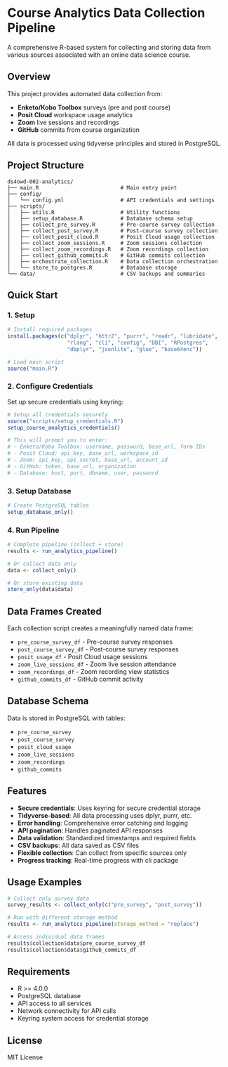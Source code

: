 # Course Analytics Data Collection Pipeline

A comprehensive R-based system for collecting and storing data from various sources associated with an online data science course.

## Overview

This project provides automated data collection from:
- **Enketo/Kobo Toolbox** surveys (pre and post course)
- **Posit Cloud** workspace usage analytics
- **Zoom** live sessions and recordings
- **GitHub** commits from course organization

All data is processed using tidyverse principles and stored in PostgreSQL.

## Project Structure

```
ds4owd-002-analytics/
├── main.R                          # Main entry point
├── config/
│   └── config.yml                  # API credentials and settings
├── scripts/
│   ├── utils.R                     # Utility functions
│   ├── setup_database.R            # Database schema setup
│   ├── collect_pre_survey.R        # Pre-course survey collection
│   ├── collect_post_survey.R       # Post-course survey collection
│   ├── collect_posit_cloud.R       # Posit Cloud usage collection
│   ├── collect_zoom_sessions.R     # Zoom sessions collection
│   ├── collect_zoom_recordings.R   # Zoom recordings collection
│   ├── collect_github_commits.R    # GitHub commits collection
│   ├── orchestrate_collection.R    # Data collection orchestration
│   └── store_to_postgres.R         # Database storage
└── data/                           # CSV backups and summaries
```

## Quick Start

### 1. Setup

```r
# Install required packages
install.packages(c("dplyr", "httr2", "purrr", "readr", "lubridate", 
                   "rlang", "cli", "config", "DBI", "RPostgres", 
                   "dbplyr", "jsonlite", "glue", "base64enc"))

# Load main script
source("main.R")
```

### 2. Configure Credentials

Set up secure credentials using keyring:

```r
# Setup all credentials securely
source("scripts/setup_credentials.R")
setup_course_analytics_credentials()

# This will prompt you to enter:
# - Enketo/Kobo Toolbox: username, password, base_url, form IDs
# - Posit Cloud: api_key, base_url, workspace_id  
# - Zoom: api_key, api_secret, base_url, account_id
# - GitHub: token, base_url, organization
# - Database: host, port, dbname, user, password
```

### 3. Setup Database

```r
# Create PostgreSQL tables
setup_database_only()
```

### 4. Run Pipeline

```r
# Complete pipeline (collect + store)
results <- run_analytics_pipeline()

# Or collect data only
data <- collect_only()

# Or store existing data
store_only(data$data)
```

## Data Frames Created

Each collection script creates a meaningfully named data frame:

- `pre_course_survey_df` - Pre-course survey responses
- `post_course_survey_df` - Post-course survey responses  
- `posit_usage_df` - Posit Cloud usage sessions
- `zoom_live_sessions_df` - Zoom live session attendance
- `zoom_recordings_df` - Zoom recording view statistics
- `github_commits_df` - GitHub commit activity

## Database Schema

Data is stored in PostgreSQL with tables:
- `pre_course_survey`
- `post_course_survey`
- `posit_cloud_usage`
- `zoom_live_sessions`
- `zoom_recordings`
- `github_commits`

## Features

- **Secure credentials**: Uses keyring for secure credential storage
- **Tidyverse-based**: All data processing uses dplyr, purrr, etc.
- **Error handling**: Comprehensive error catching and logging
- **API pagination**: Handles paginated API responses
- **Data validation**: Standardized timestamps and required fields
- **CSV backups**: All data saved as CSV files
- **Flexible collection**: Can collect from specific sources only
- **Progress tracking**: Real-time progress with cli package

## Usage Examples

```r
# Collect only survey data
survey_results <- collect_only(c("pre_survey", "post_survey"))

# Run with different storage method
results <- run_analytics_pipeline(storage_method = "replace")

# Access individual data frames
results$collection$data$pre_course_survey_df
results$collection$data$github_commits_df
```

## Requirements

- R >= 4.0.0
- PostgreSQL database
- API access to all services
- Network connectivity for API calls
- Keyring system access for credential storage

## License

MIT License